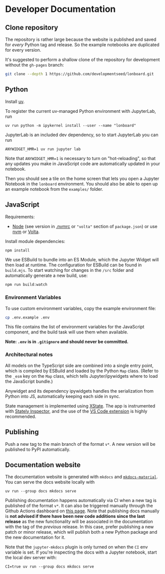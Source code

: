 # Developer Documentation

## Clone repository

The repository is rather large because the website is published and saved for _every_ Python tag and release. So the example notebooks are duplicated for every version.

It's suggested to perform a shallow clone of the repository for development without the `gh-pages` branch:

```bash
git clone --depth 1 https://github.com/developmentseed/lonboard.git
```

## Python

Install [uv](https://docs.astral.sh/uv/).

To register the current uv-managed Python environment with JupyterLab, run

```
uv run python -m ipykernel install --user --name "lonboard"
```

JupyterLab is an included dev dependency, so to start JupyterLab you can run

```
ANYWIDGET_HMR=1 uv run jupyter lab
```

Note that `ANYWIDGET_HMR=1` is necessary to turn on "hot-reloading", so that any
updates you make in JavaScript code are automatically updated in your notebook.

Then you should see a tile on the home screen that lets you open a Jupyter Notebook in the `lonboard` environment. You should also be able to open up an example notebook from the `examples/` folder.

## JavaScript

Requirements:

- [Node](http://nodejs.org/) (see version in [.nvmrc](./.nvmrc) or `"volta"` section of `package.json`) or use [nvm](https://github.com/creationix/nvm) or [Volta](https://volta.sh).

Install module dependencies:

```sh
npm install
```

We use ESBuild to bundle into an ES Module, which the Jupyter Widget will then load at runtime. The configuration for ESBuild can be found in `build.mjs`. To start watching for changes in the `/src` folder and automatically generate a new build, use:

```sh
npm run build:watch
```

### Environment Variables

To use custom environment variables, copy the example environment file:

```sh
cp .env.example .env
```

This file contains the list of environment variables for the JavaScript component, and the build task will use them when available.

**Note: `.env` is in `.gitignore` and should never be committed.**

### Architectural notes

All models on the TypeScript side are combined into a single entry point, which is compiled by ESBuild and loaded by the Python `Map` class. (Refer to the `_esm` key on the `Map` class, which tells Jupyter/ipywidgets where to load the JavaScript bundle.)

Anywidget and its dependency ipywidgets handles the serialization from Python into JS, automatically keeping each side in sync.

State management is implemented using [XState](https://stately.ai/docs/xstate). The app is instrumented with [Stately Inspector](https://stately.ai/docs/inspector), and the use of the [VS Code extension](https://stately.ai/docs/xstate-vscode-extension) is highly recommended.

## Publishing

Push a new tag to the main branch of the format `v*`. A new version will be published to PyPI automatically.

## Documentation website

The documentation website is generated with `mkdocs` and [`mkdocs-material`](https://squidfunk.github.io/mkdocs-material). You can serve the docs website locally with

```
uv run --group docs mkdocs serve
```

Publishing documentation happens automatically via CI when a new tag is published of the format `v*`. It can also be triggered manually through the Github Actions dashboard on [this page](https://github.com/developmentseed/lonboard/actions/workflows/deploy-mkdocs.yml). Note that publishing docs manually is **not advised if there have been new code additions since the last release** as the new functionality will be associated in the documentation with the tag of the _previous_ release. In this case, prefer publishing a new patch or minor release, which will publish both a new Python package and the new documentation for it.

Note that the `jupyter-mkdocs` plugin is only turned on when the `CI` env variable is set. If you're inspecting the docs with a Jupyter notebook, start the local dev server with:

```
CI=true uv run --group docs mkdocs serve
```
